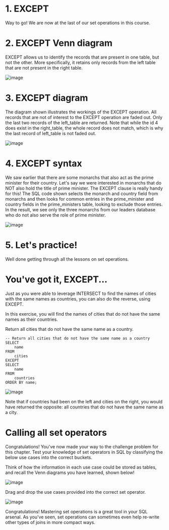 # 1. EXCEPT

Way to go! We are now at the last of our set operations in this course.

# 2. EXCEPT Venn diagram

EXCEPT allows us to identify the records that are present in one table, but not the other. More specifically, it retains only records from the left table that are not present in the right table.

![image](https://github.com/artempohribnyi/datacamp/assets/113499718/71c624cc-382d-46e1-ba99-e555fe56190c)

# 3. EXCEPT diagram

The diagram shown illustrates the workings of the EXCEPT operation. All records that are not of interest to the EXCEPT operation are faded out. Only the last two records of the left_table are returned. Note that while the id 4 does exist in the right_table, the whole record does not match, which is why the last record of left_table is not faded out.

![image](https://github.com/artempohribnyi/datacamp/assets/113499718/17ddab4b-f19d-4120-ad5c-feb62e66443a)

# 4. EXCEPT syntax

We saw earlier that there are some monarchs that also act as the prime minister for their country. Let's say we were interested in monarchs that do NOT also hold the title of prime minister. The EXCEPT clause is really handy for this! The SQL code shown selects the monarch and country field from monarchs and then looks for common entries in the prime_minister and country fields in the prime_ministers table, looking to exclude those entries. In the result, we see only the three monarchs from our leaders database who do not also serve the role of prime minister.

![image](https://github.com/artempohribnyi/datacamp/assets/113499718/563ed85e-2359-4f08-85b8-44541a90ea33)

# 5. Let's practice!

Well done getting through all the lessons on set operations.

# You've got it, EXCEPT...

Just as you were able to leverage INTERSECT to find the names of cities with the same names as countries, you can also do the reverse, using EXCEPT.

In this exercise, you will find the names of cities that do not have the same names as their countries.

Return all cities that do not have the same name as a country.

```
-- Return all cities that do not have the same name as a country
SELECT
    name
FROM
    cities
EXCEPT
SELECT
    name
FROM
    countries
ORDER BY name;
```

![image](https://github.com/artempohribnyi/datacamp/assets/113499718/9d26535e-fe1c-4d61-8380-f63f288a583c)

Note that if countries had been on the left and cities on the right, you would have returned the opposite: all countries that do not have the same name as a city.

# Calling all set operators

Congratulations! You've now made your way to the challenge problem for this chapter. Test your knowledge of set operators in SQL by classifying the below use cases into the correct buckets.

Think of how the information in each use case could be stored as tables, and recall the Venn diagrams you have learned, shown below!

![image](https://github.com/artempohribnyi/datacamp/assets/113499718/efe67bda-21de-4559-8f33-f1f2063319bf)

Drag and drop the use cases provided into the correct set operator.

![image](https://github.com/artempohribnyi/datacamp/assets/113499718/e164d13d-472d-4782-a2c9-4b45381c802f)

Congratulations! Mastering set operations is a great tool in your SQL arsenal. As you've seen, set operations can sometimes even help re-write other types of joins in more compact ways.



